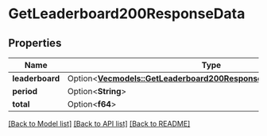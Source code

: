 # GetLeaderboard200ResponseData

## Properties

Name | Type | Description | Notes
------------ | ------------- | ------------- | -------------
**leaderboard** | Option<[**Vec<models::GetLeaderboard200ResponseDataLeaderboardInner>**](getLeaderboard_200_response_data_leaderboard_inner.md)> |  | [optional]
**period** | Option<**String**> |  | [optional]
**total** | Option<**f64**> |  | [optional]

[[Back to Model list]](../README.md#documentation-for-models) [[Back to API list]](../README.md#documentation-for-api-endpoints) [[Back to README]](../README.md)


